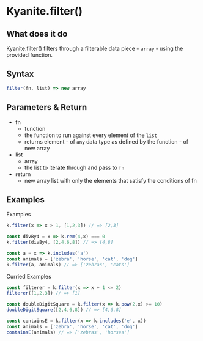 # Kyanite.filter()

## What does it do
Kyanite.filter() filters through a filterable data piece - `array` - using the provided function.

## Syntax
```js
filter(fn, list) => new array
```

## Parameters & Return
- fn
	- function
	- the function to run against every element of the `list`
	- returns element  - of `any` data type as defined by the function - of new array
- list
	- array
	- the list to iterate through and pass to `fn`
- return
	- new array list with only the elements that satisfy the conditions of fn
	
## Examples

Examples
```js
k.filter(x => x > 1, [1,2,3]) // => [2,3]

const divBy4 = x => k.rem(4,x) === 0
k.filter(divBy4, [2,4,6,8]) // => [4,8]

const a = x => k.includes('a')
const animals = ['zebra', 'horse', 'cat', 'dog']
k.filter(a, animals) // => ['zebras', 'cats']
```

Curried Examples
```js
const filterer = k.filter(x => x + 1 <= 2)
filterer([1,2,3]) // => [1]

const doubleDigitSquare = k.filter(x => k.pow(2,x) >= 10)
doubleDigitSquare([2,4,6,8]) // => [4,6,8]

const containsE = k.filter(x => k.includes('e', x))
const animals = ['zebra', 'horse', 'cat', 'dog']
containsE(animals) // => ['zebras', 'horses']
```